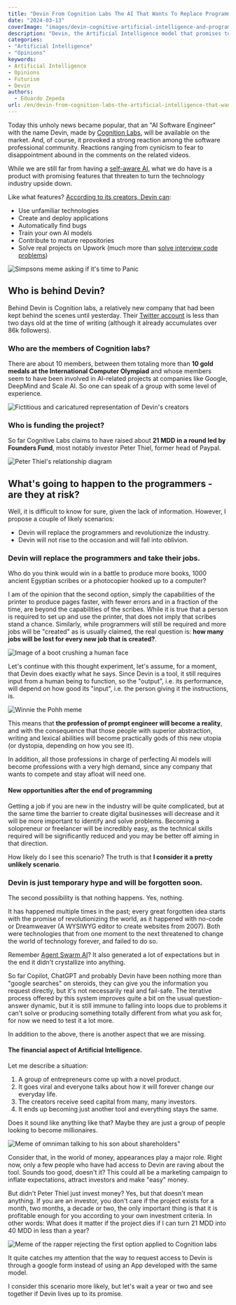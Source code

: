 ```yaml
---
title: "Devin From Cognition Labs The AI That Wants To Replace Programmers"
date: "2024-03-13"
coverImage: "images/devin-cognitive-artificial-intelligence-and-programmers.jpg"
description: "Devin, the Artificial Intelligence model that promises to be better than a Software engineer and forever change the world of Software, created by Cognition Labs"
categories: 
- "Artificial Intelligence"
- "Opinions"
keywords:
- Artificial Intelligence
- Opinions
- Futurism
- Devin
authors:
  - Eduardo Zepeda
url: /en/devin-from-cognition-labs-the-artificial-intelligence-that-wants-to-replace-programmers
---
```


Today this unholy news became popular, that an "AI Software Engineer" with the name Devin, made by [Cognition Labs](https://www.cognition-labs.com/), will be available on the market. And, of course, it provoked a strong reaction among the software professional community. Reactions ranging from cynicism to fear to disappointment abound in the comments on the related videos.

While we are still far from having a [self-aware AI](/en/chat-gpt-searles-chinese-room-and-consciousness/), what we do have is a product with promising features that threaten to turn the technology industry upside down.

Like what features? [According to its creators, Devin can](https://www.cognition-labs.com/blog):
- Use unfamiliar technologies
- Create and deploy applications
- Automatically find bugs
- Train your own AI models
- Contribute to mature repositories
- Solve real projects on Upwork (much more than [solve interview code problems](/en/i-test-chatgpt-with-codewars-coding-challenges/))

![Simpsons meme asking if it's time to Panic](images/so-its-time-to-panic-simpsons.webp)

## Who is behind Devin?

Behind Devin is Cognition labs, a relatively new company that had been kept behind the scenes until yesterday. Their [Twitter account](https://twitter.com/cognition_labs) is less than two days old at the time of writing (although it already accumulates over 86k followers).

### Who are the members of Cognition labs?

There are about 10 members, between them totaling more than **10 gold medals at the International Computer Olympiad** and whose members seem to have been involved in AI-related projects at companies like Google, DeepMind and Scale AI. So one can speak of a group with some level of experience.

![Fictitious and caricatured representation of Devin's creators](images/meme-creador-de-devin-linuxero.jpg "Fictitious and caricatured representation of Devin's creators")

### Who is funding the project?

So far Cognitive Labs claims to have raised about **21 MDD in a round led by Founders Fund**, most notably investor Peter Thiel, former head of Paypal.

![Peter Thiel's relationship diagram](images/peter-thiel-relationships.jpeg "Source: https://knowyourmeme.com/photos/2402121-peter-thiel")

## What's going to happen to the programmers - are they at risk?

Well, it is difficult to know for sure, given the lack of information. However, I propose a couple of likely scenarios:

- Devin will replace the programmers and revolutionize the industry.
- Devin will not rise to the occasion and will fall into oblivion.

### Devin will replace the programmers and take their jobs.

Who do you think would win in a battle to produce more books, 1000 ancient Egyptian scribes or a photocopier hooked up to a computer? 

I am of the opinion that the second option, simply the capabilities of the printer to produce pages faster, with fewer errors and in a fraction of the time, are beyond the capabilities of the scribes. While it is true that a person is required to set up and use the printer, that does not imply that scribes stand a chance. Similarly, while programmers will still be required and more jobs will be "created" as is usually claimed, the real question is: **how many jobs will be lost for every new job that is created?**.

![Image of a boot crushing a human face](images/Devin-AI-vs-you.jpg)

Let's continue with this thought experiment, let's assume, for a moment, that Devin does exactly what he says. Since Devin is a tool, it still requires input from a human being to function, so the "output", i.e. its performance, will depend on how good its "input", i.e. the person giving it the instructions, is.

![Winnie the Pohh meme](images/prompt-engineer.png)

This means that **the profession of prompt engineer will become a reality**, and with the consequence that those people with superior abstraction, writing and lexical abilities will become practically gods of this new utopia (or dystopia, depending on how you see it).

In addition, all those professions in charge of perfecting AI models will become professions with a very high demand, since any company that wants to compete and stay afloat will need one.


#### New opportunities after the end of programming

Getting a job if you are new in the industry will be quite complicated, but at the same time the barrier to create digital businesses will decrease and it will be more important to identify and solve problems. Becoming a solopreneur or freelancer will be incredibly easy, as the technical skills required will be significantly reduced and you may be better off aiming in that direction.

How likely do I see this scenario? The truth is that **I consider it a pretty unlikely scenario**. 

### Devin is just temporary hype and will be forgotten soon.

The second possibility is that nothing happens. Yes, nothing.

It has happened multiple times in the past; every great forgotten idea starts with the promise of revolutionizing the world, as it happened with no-code or Dreamweaver (A WYSIWYG editor to create websites from 2007). Both were technologies that from one moment to the next threatened to change the world of technology forever, and failed to do so.

Remember [Agent Swarm AI](https://github.com/daveshap/OpenAI_Agent_Swarm)? It also generated a lot of expectations but in the end it didn't crystallize into anything.

So far Copilot, ChatGPT and probably Devin have been nothing more than "google searches" on steroids, they can give you the information you request directly, but it's not necessarily real and fail-safe. The iterative process offered by this system improves quite a bit on the usual question-answer dynamic, but it is still immune to falling into loops due to problems it can't solve or producing something totally different from what you ask for, for now we need to test it a lot more.

In addition to the above, there is another aspect that we are missing.

#### The financial aspect of Artificial Intelligence.

Let me describe a situation: 
1. A group of entrepreneurs come up with a novel product.
2. It goes viral and everyone talks about how it will forever change our everyday life.
3. The creators receive seed capital from many, many investors.
4. It ends up becoming just another tool and everything stays the same.

Does it sound like anything like that? Maybe they are just a group of people looking to become millionaires.

![Meme of omniman talking to his son about shareholders"](images/its-all-about-shareholders.jpg)

Consider that, in the world of money, appearances play a major role. Right now, only a few people who have had access to Devin are raving about the tool. Sounds too good, doesn't it? This could all be a marketing campaign to inflate expectations, attract investors and make "easy" money.

But didn't Peter Thiel just invest money? Yes, but that doesn't mean anything. If you are an investor, you don't care if the project exists for a month, two months, a decade or two, the only important thing is that it is profitable enough for you according to your own investment criteria. In other words: What does it matter if the project dies if I can turn 21 MDD into 40 MDD in less than a year?

![Meme of the rapper rejecting the first option applied to Cognition labs](images/meme-rapper-devin-access.jpg)

It quite catches my attention that the way to request access to Devin is through a google form instead of using an App developed with the same model. 

I consider this scenario more likely, but let's wait a year or two and see together if Devin lives up to its promise.

